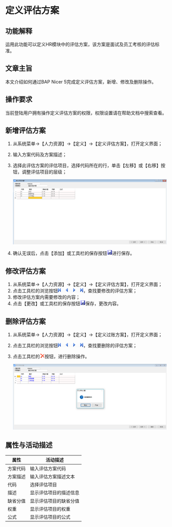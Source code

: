 # 定义评估方案

## 功能解释

运用此功能可以定义HR模块中的评估方案，该方案是面试及员工考核的评估标准。

## 文章主旨

本文介绍如何通过BAP Nicer 5完成定义评估方案，新增、修改及删除操作。

## 操作要求

当前登陆用户拥有操作定义评估方案的权限，权限设置请在帮助文档中搜索查看。

## 新增评估方案

1. 从系统菜单->【人力资源】->【定义】->【定义评估方案】，打开定义界面； 

2. 输入方案代码及方案描述；

3. 选择此评估方案的评估项目，选择代码所在的行，单击【左移】或【右移】按钮，调整评估项目的层级；

   ![](images/dypgfa1.png)

4. 确认无误后，点击【添加】或工具栏的保存按钮![](images/bcan.png)进行保存。

## 修改评估方案

1. 从系统菜单->【人力资源】->【定义】->【定义评估方案】，打开定义界面；
2. 点击工具栏的浏览按钮![](images/cg003.png)，查找要修改的评估方案；
3. 修改评估方案内需要修改的内容；
4. 点击【更改】或工具栏的保存按钮![](images/bcan.png)保存，更改内容。

## 删除评估方案

1. 从系统菜单->【人力资源】->【定义】->【定义过账方案】，打开定义界面；

2. 点击工具栏的浏览按钮![](images/cg003.png)，查找要删除的评估方案；

3. 点击工具栏的![](images/cgdel.png)按钮，进行删除操作。

   ![](images/dypgfa2.png)

## 属性与活动描述

| **属性** | **活动描述**           |
| -------- | ---------------------- |
| 方案代码 | 输入评估方案代码       |
| 方案描述 | 输入评估方案描述文本   |
| 代码     | 选择评估项目           |
| 描述     | 显示评估项目的描述信息 |
| 缺省分值 | 显示评估项目的缺省分值 |
| 权重     | 显示评估项目的权重     |
| 公式     | 显示评估项目的公式     |